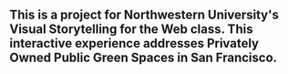 ## This is a project for Northwestern University's Visual Storytelling for the Web class. This interactive experience addresses Privately Owned Public Green Spaces in San Francisco. 
